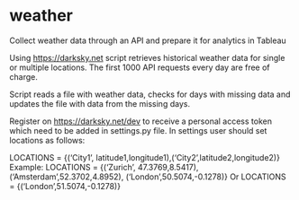 # weather
Collect weather data through an API and prepare it for analytics in Tableau

Using https://darksky.net script retrieves historical weather data for single or multiple locations.
The first 1000 API requests every day are free of charge.

Script reads a file with weather data, checks for days with missing data 
and updates the file with data from the missing days.

Register on https://darksky.net/dev to receive a personal access token which need to be added in settings.py file.
In settings user should set locations as follows:

LOCATIONS = {(‘City1’, latitude1,longitude1),(‘City2’,latitude2,longitude2)}
Example:
LOCATIONS = {(‘Zurich’, 47.3769,8.5417),(‘Amsterdam’,52.3702,4.8952), (‘London’,50.5074,-0.1278)}
Or
LOCATIONS = {(‘London’,51.5074,-0.1278)}

